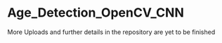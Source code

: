 # Age_Detection_OpenCV_CNN

More Uploads and further details in the repository are yet to be finished 
